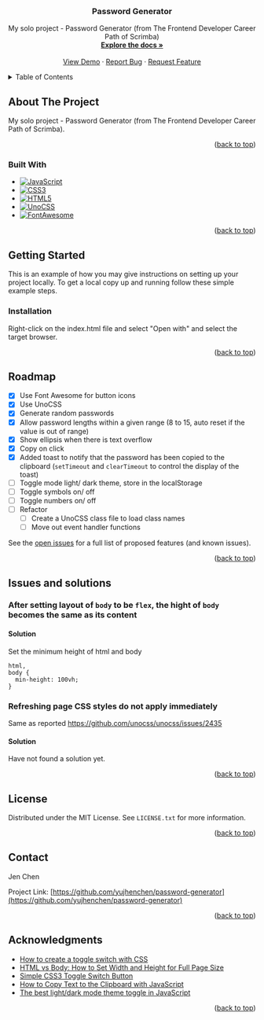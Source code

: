 <a name="readme-top"></a>

<!-- PROJECT SHIELDS -->
<!--
*** I'm using markdown "reference style" links for readability.
*** Reference links are enclosed in brackets [ ] instead of parentheses ( ).
*** See the bottom of this document for the declaration of the reference variables
*** for contributors-url, forks-url, etc. This is an optional, concise syntax you may use.
*** https://www.markdownguide.org/basic-syntax/#reference-style-links
-->
<!-- [![Contributors][contributors-shield]][contributors-url]
[![Forks][forks-shield]][forks-url]
[![Stargazers][stars-shield]][stars-url]
[![Issues][issues-shield]][issues-url]
[![MIT License][license-shield]][license-url]
[![LinkedIn][linkedin-shield]][linkedin-url] -->



<!-- PROJECT LOGO -->
<br />
<div align="center">
  <!-- <a href="https://github.com/yujhenchen/password-generator">
    <img src="images/logo.png" alt="Logo" width="80" height="80">
  </a> -->

<h3 align="center">Password Generator</h3>

  <p align="center">
    My solo project - Password Generator (from The Frontend Developer Career Path of Scrimba)
    <br />
    <a href="https://github.com/yujhenchen/password-generator"><strong>Explore the docs »</strong></a>
    <br />
    <br />
    <a href="https://jen-password-generator.netlify.app/" target=”_blank”>View Demo</a>
    ·
    <a href="https://github.com/yujhenchen/password-generator/issues">Report Bug</a>
    ·
    <a href="https://github.com/yujhenchen/password-generator/issues">Request Feature</a>
  </p>
</div>



<!-- TABLE OF CONTENTS -->
<details>
  <summary>Table of Contents</summary>
  <ol>
    <li>
      <a href="#about-the-project">About The Project</a>
      <ul>
        <li><a href="#built-with">Built With</a></li>
      </ul>
    </li>
    <li>
      <a href="#getting-started">Getting Started</a>
      <ul>
        <!-- <li><a href="#prerequisites">Prerequisites</a></li> -->
        <li><a href="#installation">Installation</a></li>
      </ul>
    </li>
    <!-- <li><a href="#usage">Usage</a></li> -->
    <li><a href="#roadmap">Roadmap</a></li>
    <!-- <li><a href="#contributing">Contributing</a></li> -->
    <li><a href="#issues-and-solutions">Issues and solutions</a></li>
    <li><a href="#license">License</a></li>
    <li><a href="#contact">Contact</a></li>
    <li><a href="#acknowledgments">Acknowledgments</a></li>
  </ol>
</details>



<!-- ABOUT THE PROJECT -->
## About The Project
<!-- [![Product Name Screen Shot][product-screenshot]](https://example.com) -->

My solo project - Password Generator (from The Frontend Developer Career Path of Scrimba).

<p align="right">(<a href="#readme-top">back to top</a>)</p>



### Built With

* [![JavaScript]][JavaScript]
* [![CSS3]][CSS3]
* [![HTML5]][HTML5]
* [![UnoCSS][UnoCSS]][UnoCSS-url]
* [![FontAwesome][FontAwesome]][FontAwesome-url]


<p align="right">(<a href="#readme-top">back to top</a>)</p>



<!-- GETTING STARTED -->
## Getting Started
This is an example of how you may give instructions on setting up your project locally.
To get a local copy up and running follow these simple example steps.

<!-- ### Prerequisites

This is an example of how to list things you need to use the software and how to install them.
* npm
  ```sh
  npm install npm@latest -g
  ``` -->

### Installation
Right-click on the index.html file and select "Open with" and select the target browser.
<!-- 
1. Get a free API Key at [https://example.com](https://example.com)
2. Clone the repo
   ```sh
   git clone https://github.com/yujhenchen/password-generator.git
   ```
3. Install NPM packages
   ```sh
   npm install
   ```
4. Enter your API in `config.js`
   ```js
   const API_KEY = 'ENTER YOUR API';
   ``` -->

<p align="right">(<a href="#readme-top">back to top</a>)</p>



<!-- USAGE EXAMPLES -->
<!-- ## Usage

Use this space to show useful examples of how a project can be used. Additional screenshots, code examples and demos work well in this space. You may also link to more resources.

_For more examples, please refer to the [Documentation](https://example.com)_

<p align="right">(<a href="#readme-top">back to top</a>)</p> -->



<!-- ROADMAP -->
## Roadmap

- [x] Use Font Awesome for button icons
- [x] Use UnoCSS
- [x] Generate random passwords
- [x] Allow password lengths within a given range (8 to 15, auto reset if the value is out of range)
- [x] Show ellipsis when there is text overflow
- [x] Copy on click
- [x] Added toast to notify that the password has been copied to the clipboard (`setTimeout` and `clearTimeout` to control the display of the toast)
- [ ] Toggle mode light/ dark theme, store in the localStorage
- [ ] Toggle symbols on/ off
- [ ] Toggle numbers on/ off
- [ ] Refactor
    - [ ] Create a UnoCSS class file to load class names
    - [ ] Move out event handler functions
    
See the [open issues](https://github.com/yujhenchen/password-generator/issues) for a full list of proposed features (and known issues).

<p align="right">(<a href="#readme-top">back to top</a>)</p>



<!-- ISSUES AND SOLUTIONS -->
## Issues and solutions

### After setting layout of `body` to be `flex`, the hight of `body` becomes the same as its content

#### Solution
Set the minimum height of html and body
```
html,
body {
  min-height: 100vh;
}
```

### Refreshing page CSS styles do not apply immediately
Same as reported 
https://github.com/unocss/unocss/issues/2435

#### Solution
Have not found a solution yet.


<p align="right">(<a href="#readme-top">back to top</a>)</p>



<!-- CONTRIBUTING -->
<!-- ## Contributing

Contributions are what make the open source community such an amazing place to learn, inspire, and create. Any contributions you make are **greatly appreciated**.

If you have a suggestion that would make this better, please fork the repo and create a pull request. You can also simply open an issue with the tag "enhancement".
Don't forget to give the project a star! Thanks again!

1. Fork the Project
2. Create your Feature Branch (`git checkout -b feature/AmazingFeature`)
3. Commit your Changes (`git commit -m 'Add some AmazingFeature'`)
4. Push to the Branch (`git push origin feature/AmazingFeature`)
5. Open a Pull Request

<p align="right">(<a href="#readme-top">back to top</a>)</p> -->



<!-- LICENSE -->
## License
Distributed under the MIT License. See `LICENSE.txt` for more information.

<p align="right">(<a href="#readme-top">back to top</a>)</p>



<!-- CONTACT -->
## Contact
<!-- Jen Chen - [@twitter_handle](https://twitter.com/twitter_handle) - email@email_client.com -->
Jen Chen

Project Link: [https://github.com/yujhenchen/password-generator](https://github.com/yujhenchen/password-generator)

<p align="right">(<a href="#readme-top">back to top</a>)</p>



<!-- ACKNOWLEDGMENTS -->
## Acknowledgments
* [How to create a toggle switch with CSS](https://www.educative.io/answers/how-to-create-a-toggle-switch-with-css)
* [HTML vs Body: How to Set Width and Height for Full Page Size](https://www.freecodecamp.org/news/html-page-width-height/)
* [Simple CSS3 Toggle Switch Button](https://www.htmllion.com/css3-toggle-switch-button.html)
* [How to Copy Text to the Clipboard with JavaScript](https://www.freecodecamp.org/news/copy-text-to-clipboard-javascript/)
* [The best light/dark mode theme toggle in JavaScript](https://dev.to/whitep4nth3r/the-best-lightdark-mode-theme-toggle-in-javascript-368f)

<p align="right">(<a href="#readme-top">back to top</a>)</p>



<!-- MARKDOWN LINKS & IMAGES -->
<!-- https://www.markdownguide.org/basic-syntax/#reference-style-links -->
[contributors-shield]: https://img.shields.io/github/contributors/yujhenchen/password-generator.svg?style=for-the-badge
[contributors-url]: https://github.com/yujhenchen/password-generator/graphs/contributors
[forks-shield]: https://img.shields.io/github/forks/yujhenchen/password-generator.svg?style=for-the-badge
[forks-url]: https://github.com/yujhenchen/password-generator/network/members
[stars-shield]: https://img.shields.io/github/stars/yujhenchen/password-generator.svg?style=for-the-badge
[stars-url]: https://github.com/yujhenchen/password-generator/stargazers
[issues-shield]: https://img.shields.io/github/issues/yujhenchen/password-generator.svg?style=for-the-badge
[issues-url]: https://github.com/yujhenchen/password-generator/issues
[license-shield]: https://img.shields.io/github/license/yujhenchen/password-generator.svg?style=for-the-badge
[license-url]: https://github.com/yujhenchen/password-generator/blob/master/LICENSE.txt
[linkedin-shield]: https://img.shields.io/badge/-LinkedIn-black.svg?style=for-the-badge&logo=linkedin&colorB=555
[linkedin-url]: https://linkedin.com/in/linkedin_username
[product-screenshot]: images/screenshot.png
[JavaScript]: https://img.shields.io/badge/javascript-%23323330.svg?style=for-the-badge&logo=javascript&logoColor=%23F7DF1E
[CSS3]: https://img.shields.io/badge/css3-%231572B6.svg?style=for-the-badge&logo=css3&logoColor=white
[HTML5]: https://img.shields.io/badge/html5-%23E34F26.svg?style=for-the-badge&logo=html5&logoColor=white
[UnoCSS]:https://img.shields.io/badge/unocss-333333.svg?style=for-the-badge&logo=unocss&logoColor=white
[UnoCSS-url]: https://unocss.dev/
[FontAwesome]: https://a11ybadges.com/badge?logo=fontawesome
[FontAwesome-url]: https://fontawesome.com/
